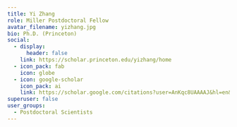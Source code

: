 ```yaml
---
title: Yi Zhang
role: Miller Postdoctoral Fellow
avatar_filename: yizhang.jpg
bio: Ph.D. (Princeton)
social:
  - display:
      header: false
    link: https://scholar.princeton.edu/yizhang/home
  - icon_pack: fab
    icon: globe
  - icon: google-scholar
    icon_pack: ai
    link: https://scholar.google.com/citations?user=AnKqc8UAAAAJ&hl=en&oi=ao
superuser: false
user_groups:
  - Postdoctoral Scientists
---
```


